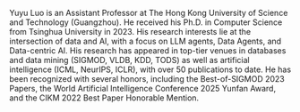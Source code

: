 Yuyu Luo is an Assistant Professor at The Hong Kong University of Science and Technology (Guangzhou). He received his Ph.D. in Computer Science from Tsinghua University in 2023. His research interests lie at the intersection of data and AI, with a focus on LLM agents, Data Agents, and Data-centric AI. His research has appeared in top-tier venues in databases and data mining (SIGMOD, VLDB, KDD, TODS) as well as artificial intelligence (ICML, NeurIPS, ICLR), with over 50 publications to date. He has been recognized with several honors, including the Best-of-SIGMOD 2023 Papers, the World Artificial Intelligence Conference 2025 Yunfan Award, and the CIKM 2022 Best Paper Honorable Mention.
